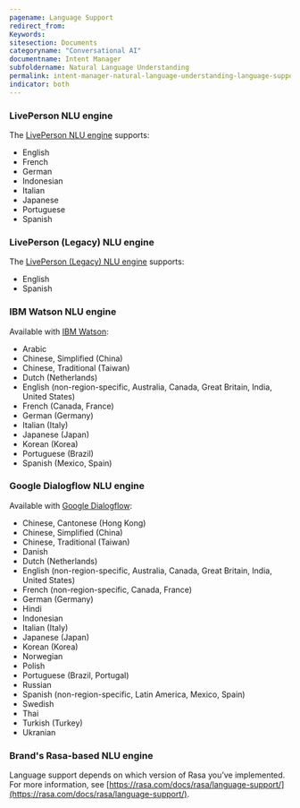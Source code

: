```yaml
---
pagename: Language Support
redirect_from:
Keywords:
sitesection: Documents
categoryname: "Conversational AI"
documentname: Intent Manager
subfoldername: Natural Language Understanding
permalink: intent-manager-natural-language-understanding-language-support.html
indicator: both
---
```


### LivePerson NLU engine

The [LivePerson NLU engine](intent-manager-natural-language-understanding-liveperson-nlu-engine.html) supports:
* English
* French
* German
* Indonesian
* Italian
* Japanese
* Portuguese
* Spanish

### LivePerson (Legacy) NLU engine

The [LivePerson (Legacy) NLU engine](intent-manager-natural-language-understanding-liveperson-nlu-engine.html) supports:
* English
* Spanish

### IBM Watson NLU engine

Available with [IBM Watson](intent-manager-natural-language-understanding-google-dialogflow-and-ibm-watson-nlu-engines.html):
* Arabic
* Chinese, Simplified (China)
* Chinese, Traditional (Taiwan)
* Dutch (Netherlands)
* English (non-region-specific, Australia, Canada, Great Britain, India, United States)
* French (Canada, France)
* German (Germany)
* Italian (Italy)
* Japanese (Japan)
* Korean (Korea)
* Portuguese (Brazil)
* Spanish (Mexico, Spain)

### Google Dialogflow NLU engine

Available with [Google Dialogflow](intent-manager-natural-language-understanding-google-dialogflow-and-ibm-watson-nlu-engines.html):
* Chinese, Cantonese (Hong Kong)
* Chinese, Simplified (China)
* Chinese, Traditional (Taiwan)
* Danish
* Dutch (Netherlands)
* English (non-region-specific, Australia, Canada, Great Britain, India, United States)
* French (non-region-specific, Canada, France)
* German (Germany)
* Hindi
* Indonesian
* Italian (Italy)
* Japanese (Japan)
* Korean (Korea)
* Norwegian
* Polish
* Portuguese (Brazil, Portugal)
* Russian
* Spanish (non-region-specific, Latin America, Mexico, Spain)
* Swedish
* Thai
* Turkish (Turkey)
* Ukranian

### Brand's Rasa-based NLU engine

Language support depends on which version of Rasa you’ve implemented. For more information, see [https://rasa.com/docs/rasa/language-support/](https://rasa.com/docs/rasa/language-support/).